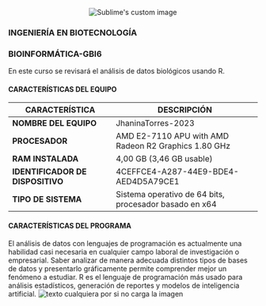 <p align="center">
  <img src="https://univercimas.com/wp-content/uploads/2021/12/Logo-de-la-Universidad-Regional-Amazonica-ikiam.png?raw=true" alt="Sublime's custom image"/>
</p>


### INGENIERÍA EN BIOTECNOLOGÍA
### BIOINFORMÁTICA-GBI6
En este curso se revisará el análisis de datos biológicos usando R.
#### CARACTERÍSTICAS DEL EQUIPO

| CARACTERÍSTICA | DESCRIPCIÓN |
| ------------- | ------------- |
| **NOMBRE DEL EQUIPO** | JhaninaTorres-2023 |
| **PROCESADOR**  | AMD E2-7110 APU with AMD Radeon R2 Graphics 1.80 GHz  |
| **RAM INSTALADA**  | 4,00 GB (3,46 GB usable) |
| **IDENTIFICADOR DE DISPOSITIVO** | 4CEFFCE4-A287-44E9-BDE4-AED4D5A79CE1 |
| **TIPO DE SISTEMA** | Sistema operativo de 64 bits, procesador basado en x64 |

#### CARACTERÍSTICAS DEL PROGRAMA 
El análisis de datos con lenguajes de programación es actualmente una habilidad casi necesaria en cualquier campo laboral de investigación o empresarial. 
Saber analizar de manera adecuada distintos tipos de bases de datos y presentarlo gráficamente permite comprender mejor un fenómeno a estudiar. R es el 
lenguaje de programación más usado para análisis estadísticos, generación de reportes y modelos de inteligencia artificial.
![texto cualquiera por si no carga la imagen](https://scontent.fuio2-1.fna.fbcdn.net/v/t39.30808-6/269742350_454497942911733_5805017289770585469_n.png?_nc_cat=103&ccb=1-7&_nc_sid=730e14&_nc_ohc=c2gNWsdpWjQAX81OmsW&_nc_ht=scontent.fuio2-1.fna&oh=00_AfBl8o4-8cwDgDQUdnzNw_G6cRucPUl9pXkIlUluJR7WzA&oe=64029485)

